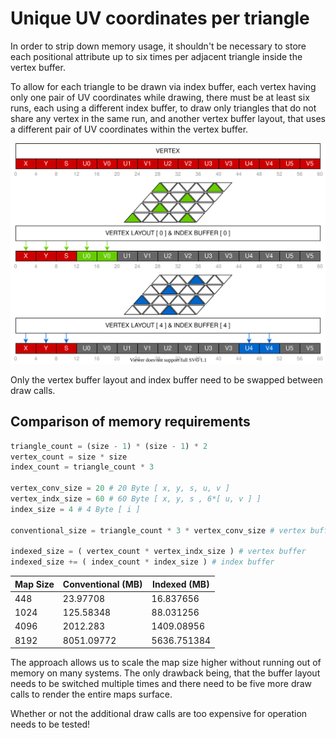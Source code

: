 # Unique UV coordinates per triangle

In order to strip down memory usage, it shouldn't be necessary to store each positional attribute up to six times per adjacent triangle inside the vertex buffer.

To allow for each triangle to be drawn via index buffer, each vertex having only one pair of UV coordinates while drawing, there must be at least six runs, each using a different index buffer, to draw only triangles that do not share any vertex in the same run, and another vertex buffer layout, that uses a different pair of UV coordinates within the vertex buffer.

![Vertex Layouts](./graphics/vertex_layouts.svg)

Only the vertex buffer layout and index buffer need to be swapped between draw calls.

## Comparison of memory requirements

```Python
triangle_count = (size - 1) * (size - 1) * 2
vertex_count = size * size
index_count = triangle_count * 3

vertex_conv_size = 20 # 20 Byte [ x, y, s, u, v ]
vertex_indx_size = 60 # 60 Byte [ x, y, s , 6*[ u, v ] ]
index_size = 4 # 4 Byte [ i ]

conventional_size = triangle_count * 3 * vertex_conv_size # vertex buffer

indexed_size = ( vertex_count * vertex_indx_size ) # vertex buffer
indexed_size += ( index_count * index_size ) # index buffer
```

Map Size | Conventional (MB) | Indexed (MB)
-------- | ------------ | -------
448 | 23.97708 | 16.837656
1024 | 125.58348 | 88.031256
4096 | 2012.283 | 1409.08956
8192 | 8051.09772 | 5636.751384

The approach allows us to scale the map size higher without running out of memory on many systems. The only drawback being, that the buffer layout needs to be switched multiple times and there need to be five more draw calls to render the entire maps surface.

Whether or not the additional draw calls are too expensive for operation needs to be tested!